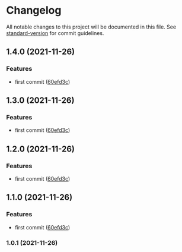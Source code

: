 # Changelog

All notable changes to this project will be documented in this file. See [standard-version](https://github.com/conventional-changelog/standard-version) for commit guidelines.

## 1.4.0 (2021-11-26)


### Features

* first commit ([60efd3c](https://github.com/carlosdumar/uicoreMoviesUp/commit/60efd3caccf1033592e1fab2d04a8af7d169830c))

## 1.3.0 (2021-11-26)


### Features

* first commit ([60efd3c](https://github.com/carlosdumar/uicoreMoviesUp/commit/60efd3caccf1033592e1fab2d04a8af7d169830c))

## 1.2.0 (2021-11-26)


### Features

* first commit ([60efd3c](https://github.com/carlosdumar/uicoreMoviesUp/commit/60efd3caccf1033592e1fab2d04a8af7d169830c))

## 1.1.0 (2021-11-26)


### Features

* first commit ([60efd3c](https://github.com/carlosdumar/uicoreMoviesUp/commit/60efd3caccf1033592e1fab2d04a8af7d169830c))

### 1.0.1 (2021-11-26)
